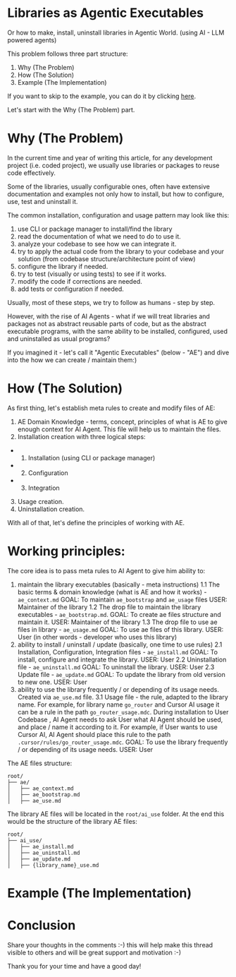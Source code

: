 # Libraries as Agentic Executables

Or how to make, install, uninstall libraries in Agentic World. (using AI - LLM powered agents)

This problem follows three part structure:

1. Why (The Problem)
2. How (The Solution)
3. Example (The Implementation)

If you want to skip to the example, you can do it by clicking [here](#example-the-implementation).

Let's start with the Why (The Problem) part.

# Why (The Problem)

In the current time and year of writing this article, for any development project (i.e. coded project), we usually use libraries or packages to reuse code effectively.

Some of the libraries, usually configurable ones, often have extensive documentation and examples not only how to install, but how to configure, use, test and uninstall it.

The common installation, configuration and usage pattern may look like this:

1. use CLI or package manager to install/find the library
2. read the documentation of what we need to do to use it.
3. analyze your codebase to see how we can integrate it.
4. try to apply the actual code from the library to your codebase and your solution (from codebase structure/architecture point of view)
5. configure the library if needed.
6. try to test (visually or using tests) to see if it works.
7. modify the code if corrections are needed.
8. add tests or configuration if needed.

Usually, most of these steps, we try to follow as humans - step by step.

However, with the rise of AI Agents - what if we will treat libraries and packages not as abstract reusable parts of code, but as the abstract executable programs, with the same ability to be installed, configured, used and uninstalled as usual programs?

If you imagined it - let's call it "Agentic Executables" (below - "AE") and dive into the how we can create / maintain them:)

# How (The Solution)

As first thing, let's establish meta rules to create and modify files of AE:

1. AE Domain Knowledge - terms, concept, principles of what is AE to give enough context for AI Agent. This file will help us to maintain the files.
2. Installation creation with three logical steps:

- 1. Installation (using CLI or package manager)
- 2. Configuration
- 3. Integration

3. Usage creation.
4. Uninstallation creation.

With all of that, let's define the principles of working with AE.

# Working principles:

The core idea is to pass meta rules to AI Agent to give him ability to:

1. maintain the library executables (basically - meta instructions)
   1.1 The basic terms & domain knowledge (what is AE and how it works) - `ae_context.md`
   GOAL: To maintain `ae_bootstrap` and `ae_usage` files
   USER: Maintainer of the library
   1.2 The drop file to maintain the library executables - `ae_bootstrap.md`.
   GOAL: To create ae files structure and maintain it.
   USER: Maintainer of the library
   1.3 The drop file to use ae files in library - `ae_usage.md`
   GOAL: To use ae files of this library.
   USER: User (in other words - developer who uses this library)
2. ability to install / uninstall / update (basically, one time to use rules)
   2.1 Installation, Configuration, Integration files - `ae_install.md`
   GOAL: To install, configure and integrate the library.
   USER: User
   2.2 Uninstallation file - `ae_uninstall.md`
   GOAL: To uninstall the library.
   USER: User
   2.3 Update file - `ae_update.md`
   GOAL: To update the library from old version to new one.
   USER: User
3. ability to use the library frequently / or depending of its usage needs. Created via `ae_use.md` file.
   3.1 Usage file - the rule, adapted to the library name. For example, for library name `go_router` and Cursor AI usage it can be a rule in the path `go_router_usage.mdc`. During installation to User Codebase , AI Agent needs to ask User what AI Agent should be used, and place / name it according to it. For example, if User wants to use Cursor AI, AI Agent should place this rule to the path `.cursor/rules/go_router_usage.mdc`.
   GOAL: To use the library frequently / or depending of its usage needs.
   USER: User

The AE files structure:

```
root/
├── ae/
│   ├── ae_context.md
│   ├── ae_bootstrap.md
│   ├── ae_use.md
```

The library AE files will be located in the `root/ai_use` folder.
At the end this would be the structure of the library AE files:

```
root/
├── ai_use/
│   ├── ae_install.md
│   ├── ae_uninstall.md
│   ├── ae_update.md
│   ├── {library_name}_use.md
```

# Example (The Implementation)

# Conclusion

Share your thoughts in the comments :-) this will help make this thread visible to others and will be great support and motivation :-)

Thank you for your time and have a good day!
